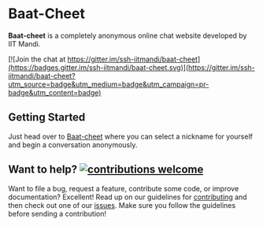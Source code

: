 # Baat-Cheet   
**Baat-cheet** is a completely
anonymous online chat website developed by IIT Mandi.

[![Join the chat at https://gitter.im/ssh-iitmandi/baat-cheet](https://badges.gitter.im/ssh-iitmandi/baat-cheet.svg)](https://gitter.im/ssh-iitmandi/baat-cheet?utm_source=badge&utm_medium=badge&utm_campaign=pr-badge&utm_content=badge)

## Getting Started
Just head over to [Baat-cheet](https://baat-cheet.iitmandi.co.in/) where you can select a nickname for yourself and begin a conversation anonymously.


## Want to help? [![contributions welcome](https://img.shields.io/badge/contributions-welcome-brightgreen.svg?style=flat)](https://github.com/KamandPrompt/baat-cheet/issues)

Want to file a bug, request a feature, contribute some code, or improve documentation? Excellent! Read up on our guidelines for [contributing](CONTRIBUTING.md) and then check out one of our [issues](https://github.com/KamandPrompt/baat-cheet/issues). Make sure you follow the guidelines before sending a contribution!
